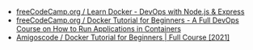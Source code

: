 * [freeCodeCamp.org / Learn Docker - DevOps with Node.js & Express](https://www.youtube.com/watch?v=9zUHg7xjIqQ)
* [freeCodeCamp.org / Docker Tutorial for Beginners - A Full DevOps Course on How to Run Applications in Containers](https://www.youtube.com/watch?v=fqMOX6JJhGo)
* [Amigoscode / Docker Tutorial for Beginners | Full Course [2021]](https://www.youtube.com/watch?v=p28piYY_wv8)
